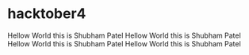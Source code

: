 # hacktober4
Hellow World this is Shubham Patel
Hellow World this is Shubham Patel
Hellow World this is Shubham Patel
Hellow World this is Shubham Patel
